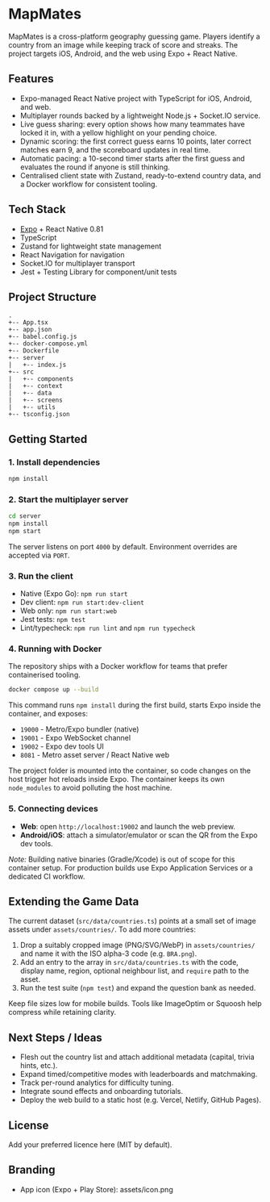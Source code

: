 # MapMates

MapMates is a cross-platform geography guessing game. Players identify a country from an image while keeping track of score and streaks. The project targets iOS, Android, and the web using Expo + React Native.

## Features
- Expo-managed React Native project with TypeScript for iOS, Android, and web.
- Multiplayer rounds backed by a lightweight Node.js + Socket.IO service.
- Live guess sharing: every option shows how many teammates have locked it in, with a yellow highlight on your pending choice.
- Dynamic scoring: the first correct guess earns 10 points, later correct matches earn 9, and the scoreboard updates in real time.
- Automatic pacing: a 10-second timer starts after the first guess and evaluates the round if anyone is still thinking.
- Centralised client state with Zustand, ready-to-extend country data, and a Docker workflow for consistent tooling.

## Tech Stack
- [Expo](https://expo.dev/) + React Native 0.81
- TypeScript
- Zustand for lightweight state management
- React Navigation for navigation
- Socket.IO for multiplayer transport
- Jest + Testing Library for component/unit tests

## Project Structure
```
.
+-- App.tsx
+-- app.json
+-- babel.config.js
+-- docker-compose.yml
+-- Dockerfile
+-- server
|   +-- index.js
+-- src
|   +-- components
|   +-- context
|   +-- data
|   +-- screens
|   +-- utils
+-- tsconfig.json
```

## Getting Started
### 1. Install dependencies
```bash
npm install
```

### 2. Start the multiplayer server
```bash
cd server
npm install
npm start
```
The server listens on port `4000` by default. Environment overrides are accepted via `PORT`.

### 3. Run the client
- Native (Expo Go): `npm run start`
- Dev client: `npm run start:dev-client`
- Web only: `npm run start:web`
- Jest tests: `npm test`
- Lint/typecheck: `npm run lint` and `npm run typecheck`

### 4. Running with Docker
The repository ships with a Docker workflow for teams that prefer containerised tooling.

```bash
docker compose up --build
```

This command runs `npm install` during the first build, starts Expo inside the container, and exposes:
- `19000` - Metro/Expo bundler (native)
- `19001` - Expo WebSocket channel
- `19002` - Expo dev tools UI
- `8081` - Metro asset server / React Native web

The project folder is mounted into the container, so code changes on the host trigger hot reloads inside Expo. The container keeps its own `node_modules` to avoid polluting the host machine.

### 5. Connecting devices
- **Web**: open `http://localhost:19002` and launch the web preview.
- **Android/iOS**: attach a simulator/emulator or scan the QR from the Expo dev tools.

_Note:_ Building native binaries (Gradle/Xcode) is out of scope for this container setup. For production builds use Expo Application Services or a dedicated CI workflow.

## Extending the Game Data
The current dataset (`src/data/countries.ts`) points at a small set of image assets under `assets/countries/`. To add more countries:
1. Drop a suitably cropped image (PNG/SVG/WebP) in `assets/countries/` and name it with the ISO alpha-3 code (e.g. `BRA.png`).
2. Add an entry to the array in `src/data/countries.ts` with the code, display name, region, optional neighbour list, and `require` path to the asset.
3. Run the test suite (`npm test`) and expand the question bank as needed.

Keep file sizes low for mobile builds. Tools like ImageOptim or Squoosh help compress while retaining clarity.

## Next Steps / Ideas
- Flesh out the country list and attach additional metadata (capital, trivia hints, etc.).
- Expand timed/competitive modes with leaderboards and matchmaking.
- Track per-round analytics for difficulty tuning.
- Integrate sound effects and onboarding tutorials.
- Deploy the web build to a static host (e.g. Vercel, Netlify, GitHub Pages).

## License
Add your preferred licence here (MIT by default).

## Branding
- App icon (Expo + Play Store): assets/icon.png
